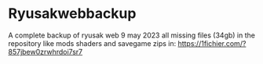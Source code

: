 # Ryusakwebbackup
A complete backup of ryusak web 9 may 2023
all missing files (34gb) in the repository like mods shaders and savegame zips in: https://1fichier.com/?857jbew0zrwhrdoi7sr7
